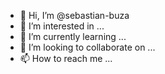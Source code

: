 - 👋 Hi, I’m @sebastian-buza
- 👀 I’m interested in ...
- 🌱 I’m currently learning ...
- 💞️ I’m looking to collaborate on ...
- 📫 How to reach me ...

<!---
sebastian-buza/sebastian-buza is a ✨ special ✨ repository because its `README.md` (this file) appears on your GitHub profile.
You can click the Preview link to take a look at your changes.
--->
